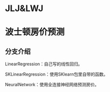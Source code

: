 # JLJ&LWJ
波士顿房价预测
=

分支介绍
-
LinearRegression：自己写的线性回归。  




SKLinearRegression：使用SKlearn包里自带的函数。  



NeuralNetwork：使用全连接神经网络预测房价。  
